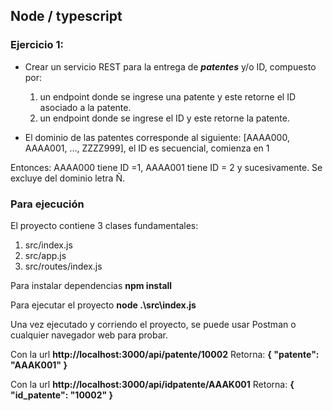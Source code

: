## Node / typescript  

### Ejercicio 1:

-   Crear un servicio REST para la entrega de  _**patentes**_  y/o ID, compuesto por:  
    1. un endpoint donde se ingrese una patente y este retorne el ID asociado a la patente.  
    1. un endpoint donde se ingrese el ID y este retorne la patente.  
    
-   El dominio de las patentes corresponde al siguiente: [AAAA000, AAAA001, …, ZZZZ999], el ID es secuencial, comienza en 1  
    
Entonces: AAAA000 tiene ID =1, AAAA001 tiene ID = 2 y sucesivamente.
Se excluye del dominio letra Ñ.


### Para ejecución

El proyecto contiene 3 clases fundamentales:
1. src/index.js
2. src/app.js
3. src/routes/index.js


Para instalar dependencias
**npm install**


Para ejecutar el proyecto
**node .\src\index.js**


Una vez ejecutado y corriendo el proyecto, se puede usar Postman o cualquier navegador web para probar.  


Con la url **http://localhost:3000/api/patente/10002**
Retorna:	**{ "patente": "AAAK001" }**

Con la url **http://localhost:3000/api/idpatente/AAAK001**
Retorna:	**{ "id_patente": "10002" }**